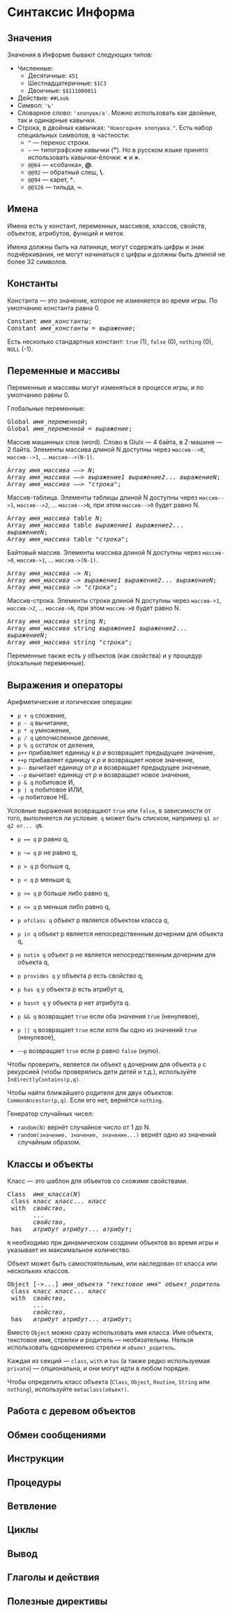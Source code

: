 # Синтаксис Информа

## Значения

Значения в Информе бывают следующих типов:

* Численные:
  * Десятичные: `451`
  * Шестнадцатеричные: `$1C3`
  * Двоичные: `$$111000011`
* Действие: `##Look`
* Символ: `'ъ'`
* Словарное слово: `'хлопушк/а'`. Можно использовать как двойные, так и одинарные кавычки.
* Строка, в двойных кавычках: `"Новогодняя хлопушка."`. Есть набор специальных символов, в частности:
  * `^` — перенос строки.
  * `~` — типографские кавычки (**"**). Но в русском языке принято использовать кавычки-ёлочки: **«** и **»**.
  * `@@64` — «cобачка», **@**.
  * `@@92` — обратный слеш, **\\**.
  * `@@94` — карет, **^**.
  * `@@126` — тильда, **~**.


## Имена

Имена есть у констант, переменных, массивов, классов, свойств, объектов, атрибутов, функций и меток.

Имена должны быть на латинице, могут содержать цифры и знак подчёркивания, не могут начинаться с цифры и должны быть длиной не более 32 символов.


## Константы

Константа — это значение, которое не изменяется во время игры. По умолчанию константа равна 0.

> <tt>
Constant <em>имя_константы</em>;<br>
Constant <em>имя_константы</em> = <em>выражение</em>;
</tt>

Есть несколько стандартных констант: `true` (1), `false` (0), `nothing` (0), `NULL` (-1).

## Переменные и массивы

Переменные и массивы могут изменяться в процессе игры, и по умолчанию равны 0.

Глобальные переменные:

> <tt>
Global <em>имя_переменной</em>;<br>
Global <em>имя_переменной</em> = <em>выражение</em>;
</tt>

Массив машинных слов (word). Слово в Glulx — 4 байта, в Z-машине — 2 байта. Элементы массива длиной N доступны через `массив-->0`, `массив-->1`, ... `массив-->(N-1)`.

> <tt>
Array <em>имя_массива</em> ––> <em>N</em>;<br>
Array <em>имя_массива</em> ––> <em>выражение1</em> <em>выражение2</em>... <em>выражениеN</em>;<br>
Array <em>имя_массива</em> ––> "<em>строка</em>";<br>
</tt>

Массив-таблица. Элементы таблицы длиной N доступны через `массив-->1`, `массив-->2`, ... `массив-->N`, при этом `массив-->0` будет равно N.

> <tt>
Array <em>имя_массива</em> table <em>N</em>;<br>
Array <em>имя_массива</em> table <em>выражение1</em> <em>выражение2</em>... <em>выражениеN</em>;<br>
Array <em>имя_массива</em> table "<em>строка</em>";<br>
</tt>

Байтовый массив. Элементы массива длиной N доступны через `массив->0`, `массив->1`, ... `массив->(N-1)`.

> <tt>
Array <em>имя_массива</em> –> <em>N</em>;<br>
Array <em>имя_массива</em> –> <em>выражение1</em> <em>выражение2</em>... <em>выражениеN</em>;<br>
Array <em>имя_массива</em> –> "<em>строка</em>";<br>
</tt>

Массив-строка. Элементы строки длиной N доступны через `массив->1`, `массив->2`, ... `массив->N`, при этом `массив->0` будет равно N.

> <tt>
Array <em>имя_массива</em> string <em>N</em>;<br>
Array <em>имя_массива</em> string <em>выражение1</em> <em>выражение2</em>... <em>выражениеN</em>;<br>
Array <em>имя_массива</em> string "<em>строка</em>";<br>
</tt>

Переменные также есть у объектов (как свойства) и у процедур (локальные переменные).


## Выражения и операторы

Арифметические и логические операции:

* `p + q` сложение,
* `p - q` вычитание,
* `p * q` умножение,
* `p / q` целочисленное деление,
* `p % q` остаток от деления,
* `p++` прибавляет единицу к *p* и возвращает предыдущее значение,
* `++p` прибавляет единицу к *p* и возвращает новое значение,
* `p--` вычитает единицу от *p* и возвращает предыдущее значение,
* `--p` вычитает единицу от *p* и возвращает новое значение,
* `p & q` побитовое И,
* `p | q` побитовое ИЛИ,
* `~p` побитовое НЕ.

Условные выражения возвращают `true` или `false`, в зависимости от того, выполняется ли условие. `q` может быть списком, например `q1 or q2 or... qN`.

* `p == q` p равно q,
* `p ~= q` p не равно q,
* `p > q` p больше q,
* `p < q` p меньше q,
* `p >= q` p больше либо равно q,
* `p <= q` p меньше либо равно q,
* `p ofclass q` объект p является объектом класса q,
* `p in q` объект p является непосредственным дочерним для объекта q,
* `p notin q` объект p не является непосредственным дочерним для объекта q,
* `p provides q` у объекта p есть свойство q,
* `p has q` у объекта p есть атрибут q,
* `p hasnt q` у объекта p нет атрибута q.


* `p && q` возвращает `true` если оба значения `true` (ненулевое),
* `p || q` возвращает `true` если хотя бы одно из значений `true` (ненулевое),
* `~~p` возвращает `true` если p равно `false` (нулю).

Чтобы проверить, является ли объект `q` дочерним для объекта `p` с рекурсией (чтобы проверялись дети детей и т.д.), используйте `IndirectlyContains(p,q)`.

Чтобы найти ближайшего родителя для двух объектов: `CommonAncestor(p,q)`. Если его нет, вернётся `nothing`.

Генератор случайных чисел:
* `random(N)` вернёт случайное число от 1 до N.
* `random(значение, значение, значение...)` вернёт одно из значений случайным образом.


## Классы и объекты

Класс — это шаблон для объектов со схожими свойствами.

> <tt>
Class&nbsp;&nbsp;<em>имя_класса</em>(<em>N</em>)<br>
&nbsp;class <em>класс</em> <em>класс</em>... <em>класс</em><br>
&nbsp;with&nbsp;&nbsp;<em>свойство</em>,<br>
&nbsp;&nbsp;&nbsp;&nbsp;&nbsp;&nbsp;&nbsp;...<br>
&nbsp;&nbsp;&nbsp;&nbsp;&nbsp;&nbsp;&nbsp;<em>свойство</em>,<br>
&nbsp;has&nbsp;&nbsp;&nbsp;<em>атрибут</em> <em>атрибут</em>... <em>атрибут</em>;<br>
</tt>

`N` необходимо при динамическом создании объектов во время игры и указывает их максимальное количество.

Объект может быть самостоятельным, или наследован от класса или нескольких классов.

> <tt>
Object [->...] <em>имя_объекта</em> "<em>текстовое имя</em>" <em>объект_родитель</em><br>
&nbsp;class <em>класс</em> <em>класс</em>... <em>класс</em><br>
&nbsp;with&nbsp;&nbsp;<em>свойство</em>,<br>
&nbsp;&nbsp;&nbsp;&nbsp;&nbsp;&nbsp;&nbsp;...<br>
&nbsp;&nbsp;&nbsp;&nbsp;&nbsp;&nbsp;&nbsp;<em>свойство</em>,<br>
&nbsp;has&nbsp;&nbsp;&nbsp;<em>атрибут</em> <em>атрибут</em>... <em>атрибут</em>;<br>
</tt>

Вместо `Object` можно сразу использовать имя класса. Имя объекта, текстовое имя, стрелки и родитель — необязательны. Нельзя использовать одновременно стрелки и `объект_родитель`.

Каждая из секций — `class`, `with` и `has` (а также редко используемая `private`) — опциональна, и они могут идти в любом порядке.

Чтобы определить класс объекта (`Class`, `Object`, `Routine`, `String` или `nothing`), используйте `metaclass(объект)`.


## Работа с деревом объектов

## Обмен сообщениями

## Инструкции

## Процедуры

## Ветвление

## Циклы

## Вывод

## Глаголы и действия

## Полезные директивы
